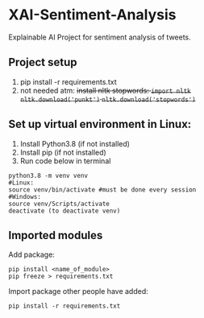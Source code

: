 # XAI-Sentiment-Analysis

Explainable AI Project for sentiment analysis of tweets.

## Project setup

1. pip install -r requirements.txt
2. not needed atm: ~~install nltk stopwords: `import nltk` `nltk.download('punkt')` `nltk.download('stopwords')`~~

## Set up virtual environment in Linux:

1. Install Python3.8 (if not installed)
2. Install pip (if not installed)
3. Run code below in terminal

```
python3.8 -m venv venv
#Linux:
source venv/bin/activate #must be done every session
#Windows:
source venv/Scripts/activate
deactivate (to deactivate venv)
```

## Imported modules

Add package:

```
pip install <name_of_module>
pip freeze > requirements.txt
```

Import package other people have added:

```
pip install -r requirements.txt
```
